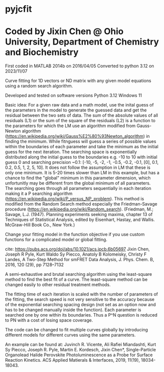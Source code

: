 # pyjcfit
# Coded by Jixin Chen @ Ohio University, Department of Chemistry and Biochemistry
First coded in MATLAB 2014b on 2016/04/05
Converted to python 3.12 on 2023/11/07

Curve fitting for 1D vectors or ND matrix with any given model equations using a random search algorithm.

Developed and tested on software versions
Python 3.12
Windows 11

Basic idea: 
For a given raw data and a math model, use the inital guess of the parameters in the model to generate the guessed data and get the residual between the two sets of data.
The sum of the absolute values of all residuals (L1) or the sum of the square of the residuals (L2) is a function to the parameters for which the LM use an algorithm modified from Gauss-Newton algorithm (https://en.wikipedia.org/wiki/Gauss%E2%80%93Newton_algorithm) in finding the minimum. While fitnguess will guess a series of possible values within the boundaries of each parameter and take the minimum as the initial guess for the next iteration. The searching space is exponentially distributed along the initial guess to the boundaries e.g. -10 to 10 with initial guess 0 and searching precision ~0.1: [-10, -5, -2, -1, -0.5, -0.2, -0.1, [0], 0.1, 0.2, 0.5, 1, 2, 5, 10]. It does not follow the assumption in LM that these is only one minimum. It is 5-20 times slower than LM in this example, but has a chance to find the "global" minimum in this parameter dimension, which unfortunitly may be different from the global minimum of all parameters. The searching goes through all parameters sequentially in each iteration making it a P searching algorithm (https://en.wikipedia.org/wiki/P_versus_NP_problem). 
This method is modified from the Random Search method especially the Friedman-Savage procedure (https://en.wikipedia.org/wiki/Random_search). (Friedman, M.; Savage, L.J. (1947). Planning experiments seeking maxima, chapter 13 of Techniques of Statistical Analysis, edited by Eisenhart, Hastay, and Wallis. McGraw-Hill Book Co., New York.)

Change your fitting model in the function objective if you use custom functions for a complicated model or global fitting.

cite:
https://pubs.acs.org/doi/abs/10.1021/acs.jpcb.6b05697
Jixin Chen, Joseph R Pyle, Kurt Waldo Sy Piecco, Anatoly B Kolomeisky, Christy F Landes, A Two-Step Method for smFRET Data Analysis, J. Phys. Chem. B, 2016, 120 (29), pp 7128–7132

A semi-exhaustive and brutal searching algorithm using the least-square method to find the best fit of a curve. The least-square method can be changed easily to other residual treatment methods.

The fitting time of each iteration is scaled with the number of parameters of the fitting, the search speed is not very sensitive to the accuracy because of the exponential searching spacing design (not set as an option now and has to be changed manually inside the function). Each parameter is searched one by one within its boundaries. Thus a P^N question is reduced to PN with a cost of losing space coverage.

The code can be changed to fit multiple curves globally by introducing different models for different curves using the same parameters.

An example can be found at:
Juvinch R. Vicente, Ali Rafiei Miandashti, Kurt Sy Piecco, Joseph R. Pyle, Martin E. Kordesch, Jixin Chen*, Single-Particle Organolead Halide Perovskite Photoluminescence as a Probe for Surface Reaction Kinetics. ACS Applied Matierals & Interfaces, 2019, 11(19), 18034-18043.
